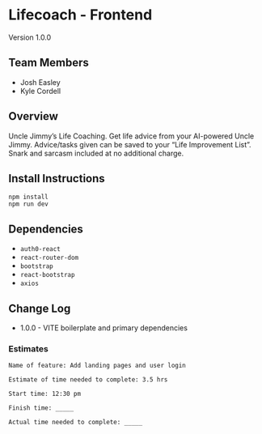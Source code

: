 # Lifecoach - Frontend

Version 1.0.0

## Team Members

- Josh Easley
- Kyle Cordell

## Overview

Uncle Jimmy’s Life Coaching. Get life advice from your AI-powered Uncle Jimmy. Advice/tasks given can be saved to your “Life Improvement List”. Snark and sarcasm included at no additional charge.

## Install Instructions
```
npm install
npm run dev
```
## Dependencies
- `auth0-react`
- `react-router-dom`
- `bootstrap`
- `react-bootstrap`
- `axios`

## Change Log

- 1.0.0 - VITE boilerplate and primary dependencies

### Estimates

```
Name of feature: Add landing pages and user login

Estimate of time needed to complete: 3.5 hrs

Start time: 12:30 pm

Finish time: _____

Actual time needed to complete: _____
```
